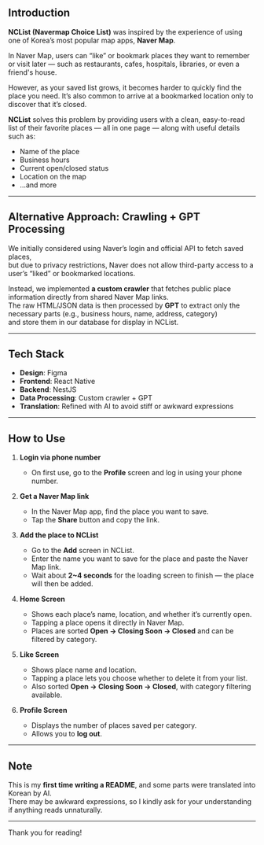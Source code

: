 ## Introduction

**NCList (Navermap Choice List)** was inspired by the experience of using one of Korea’s most popular map apps, **Naver Map**.

In Naver Map, users can “like” or bookmark places they want to remember or visit later — such as restaurants, cafes, hospitals, libraries, or even a friend's house.

However, as your saved list grows, it becomes harder to quickly find the place you need. It’s also common to arrive at a bookmarked location only to discover that it’s closed.

**NCList** solves this problem by providing users with a clean, easy-to-read list of their favorite places — all in one page — along with useful details such as:

- Name of the place
- Business hours
- Current open/closed status
- Location on the map
- …and more

---

## Alternative Approach: Crawling + GPT Processing

We initially considered using Naver’s login and official API to fetch saved places,  
but due to privacy restrictions, Naver does not allow third-party access to a user’s “liked” or bookmarked locations.

Instead, we implemented **a custom crawler** that fetches public place information directly from shared Naver Map links.  
The raw HTML/JSON data is then processed by **GPT** to extract only the necessary parts (e.g., business hours, name, address, category)  
and store them in our database for display in NCList.

---

## Tech Stack
- **Design**: Figma
- **Frontend**: React Native
- **Backend**: NestJS
- **Data Processing**: Custom crawler + GPT
- **Translation**: Refined with AI to avoid stiff or awkward expressions

---

## How to Use

1. **Login via phone number**
    - On first use, go to the **Profile** screen and log in using your phone number.

2. **Get a Naver Map link**
    - In the Naver Map app, find the place you want to save.
    - Tap the **Share** button and copy the link.

3. **Add the place to NCList**
    - Go to the **Add** screen in NCList.
    - Enter the name you want to save for the place and paste the Naver Map link.
    - Wait about **2~4 seconds** for the loading screen to finish — the place will then be added.

4. **Home Screen**
    - Shows each place’s name, location, and whether it’s currently open.
    - Tapping a place opens it directly in Naver Map.
    - Places are sorted **Open → Closing Soon → Closed** and can be filtered by category.

5. **Like Screen**
    - Shows place name and location.
    - Tapping a place lets you choose whether to delete it from your list.
    - Also sorted **Open → Closing Soon → Closed**, with category filtering available.

6. **Profile Screen**
    - Displays the number of places saved per category.
    - Allows you to **log out**.

---

## Note
This is my **first time writing a README**, and some parts were translated into Korean by AI.  
There may be awkward expressions, so I kindly ask for your understanding if anything reads unnaturally.

---

Thank you for reading!
